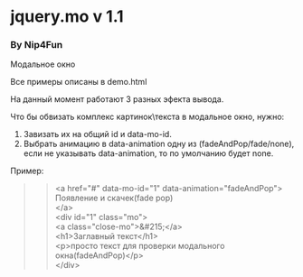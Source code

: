 <h1>jquery.mo v 1.1</h1>

<h3>By Nip4Fun</h3>
Модальное окно

Все примеры описаны в demo.html

На данный момент работают 3 разных эфекта вывода.

<div>
	Что бы обвизать комплекс картинок\текста в модальное окно, нужно:</div>
<ol>
	<li>
		Завизать их на общий id и data-mo-id.</li>
	<li>
		Выбрать анимацию в data-animation одну из (fadeAndPop/fade/none), если не указывать data-animation, то по умолчанию будет none.</li>
</ol>


Пример:

<blockquote>
<blockquote>
	<div>
		&lt;a href=&quot;#&quot; data-mo-id=&quot;1&quot; data-animation=&quot;fadeAndPop&quot;&gt;</div>
	<div>
		Появление и скачек(fade pop)</div>
	<div>
		&lt;/a&gt;</div>
	<div>
		&lt;div id=&quot;1&quot; class=&quot;mo&quot;&gt;</div>
	<div>
		&lt;a class=&quot;close-mo&quot;&gt;&amp;#215;&lt;/a&gt;</div>
	<div>
		&lt;h1&gt;Заглавный текст&lt;/h1&gt;</div>
	<div>
		&lt;p&gt;просто текст для проверки модального окна(fadeAndPop)&lt;/p&gt;</div>
	<div>
		&lt;/div&gt;</div>
</blockquote>

</blockquote>
